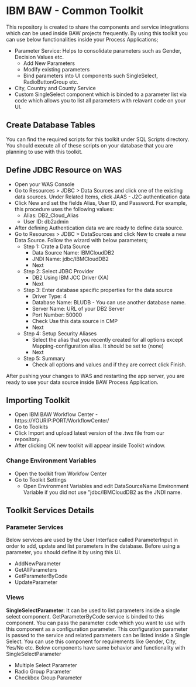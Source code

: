 # IBM BAW - Common Toolkit

This repository is created to share the components and service integrations which can be used inside BAW projects frequently.
By using this toolkit you can use below functionalities inside your Process Applications;

* Parameter Service: Helps to consolidate parameters such as Gender, Decision Values etc. 
	* Add New Parameters
	* Modify existing parameters
	* Bind parameters into UI components such SingleSelect, RadioButtonGroup etc.
* City, Country and County Service
* Custom SingleSelect component which is binded to a parameter list via code which allows you to list all parameters with relavant code on your UI. 

## Create Database Tables
You can find the required scripts for this toolkit under SQL Scripts directory. You should execute all of these scripts on your database that you are planning to use with this toolkit. 

## Define JDBC Resource on WAS
* Open your WAS Console
* Go to Resources > JDBC > Data Sources and click one of the existing data sources.  Under Related Items, click JAAS - J2C authentication data
* Click New and set the fields Alias, User ID, and Password. For example, this procedure uses the following values: 
	* Alias: DB2_Cloud_Alias	 
	* User ID: db2admin
* After defining Authentication data we are ready to define data source. 
* Go to Resources > JDBC > DataSources and click New to create a new Data Source. Follow the wizard with below parameters;
	* Step 1: Crate a Data Source
		* Data Source Name: IBMCloudDB2
		* JNDI Name: jdbc/IBMCloudDB2
		* Next
	* Step 2: Select JDBC Provider
		* DB2 Using IBM JCC Driver (XA)
		* Next
	* Step 3: Enter database specific properties for the data source 
		* Driver Type: 4
		* Database Name: BLUDB - You can use another database name.
		* Server Name: URL of your DB2 Server
		* Port Number: 50000 
		* Check Use this data source in CMP
		* Next
	* Step 4: Setup Security Aliases
		* Select the alias that you recently created for all options except Mapping-configuration alias. It should be set to (none)
		* Next
	* Step 5: Summary  	  
		* Check all options and values and if they are correct click Finish.

After pushing your changes to WAS and restarting the app server, you are ready to use your data source inside BAW Process Application. 
		
 		 	

## Importing Toolkit

* Open IBM BAW Workflow Center - https://YOURIP:PORT/WorkflowCenter/
* Go to Toolkits
* Click Import and upload latest version of the .twx file from our repository. 
* After clicking OK new toolkit will appear inside Toolkit window. 

### Change Environment Variables

* Open the toolkit from Workfow Center
* Go to Toolkit Settings 
	* Open Environment Variables and edit DataSourceName Environment Variable if you did not use "jdbc/IBMCloudDB2 as the JNDI name.

## Toolkit Services Details

### Parameter Services

Below services are used by the User Interface called ParameterInput in order to add, update and list parameters in the database. Before using a parameter, you should define it by using this UI. 

* AddNewParameter
* GetAllParameters
* GetParameterByCode
* UpdateParameter

### Views

**SingleSelectParameter**: It can be used to list parameters inside a single select component. GetParameterByCode service is binded to this component. You can pass the parameter code which you want to use with this component as a configuration parameter. This configuration parameter is passed to the service and related parameters can be listed inside a Single Select.
You can use this component for requirements like Gender, City, Yes/No etc. 
Below components have same behavior and functionality with SingleSelectParameter
* Multiple Select Parameter
* Radio Group Parameter
* Checkbox Group Parameter


 